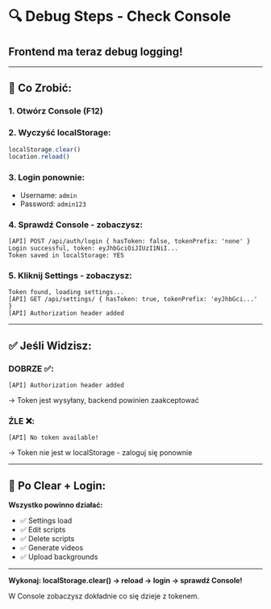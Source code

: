 # 🔍 Debug Steps - Check Console

## Frontend ma teraz debug logging!

---

## 🎯 Co Zrobić:

### 1. Otwórz Console (F12)

### 2. Wyczyść localStorage:
```javascript
localStorage.clear()
location.reload()
```

### 3. Login ponownie:
- Username: `admin`
- Password: `admin123`

### 4. Sprawdź Console - zobaczysz:
```
[API] POST /api/auth/login { hasToken: false, tokenPrefix: 'none' }
Login successful, token: eyJhbGciOiJIUzI1NiI...
Token saved in localStorage: YES
```

### 5. Kliknij Settings - zobaczysz:
```
Token found, loading settings...
[API] GET /api/settings/ { hasToken: true, tokenPrefix: 'eyJhbGci...' }
[API] Authorization header added
```

---

## ✅ Jeśli Widzisz:

### DOBRZE ✅:
```
[API] Authorization header added
```
→ Token jest wysyłany, backend powinien zaakceptować

### ŹLE ❌:
```
[API] No token available!
```
→ Token nie jest w localStorage - zaloguj się ponownie

---

## 🎉 Po Clear + Login:

**Wszystko powinno działać:**
- ✅ Settings load
- ✅ Edit scripts
- ✅ Delete scripts  
- ✅ Generate videos
- ✅ Upload backgrounds

---

**Wykonaj: localStorage.clear() → reload → login → sprawdź Console!**

W Console zobaczysz dokładnie co się dzieje z tokenem.


